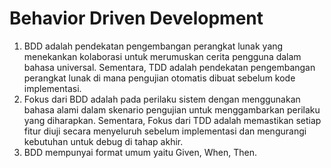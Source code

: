 # Behavior Driven Development

1. BDD adalah pendekatan pengembangan perangkat lunak yang menekankan kolaborasi untuk merumuskan cerita pengguna dalam bahasa universal. Sementara, TDD adalah pendekatan pengembangan perangkat lunak di mana pengujian otomatis dibuat sebelum kode implementasi.
2. Fokus dari BDD adalah pada perilaku sistem dengan menggunakan bahasa alami dalam skenario pengujian untuk menggambarkan perilaku yang diharapkan. Sementara, Fokus dari TDD adalah memastikan setiap fitur diuji secara menyeluruh sebelum implementasi dan mengurangi kebutuhan untuk debug di tahap akhir.
3. BDD mempunyai format umum yaitu Given, When, Then.
